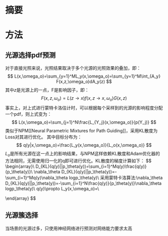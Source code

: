# 摘要

# 方法
## 光源选择pdf预测
对于直接光照来说，光照结果取决于多个光源的光照效果的叠加，即：
$$
L(x,\omega_o)=\sum_{y=1}^ML_y(x,\omega_o)=\sum_{y=1}^M\int_{A_y} F(x,z,\omega_o)dA_y(z)
$$
其中$z$是光源上的一点，F是影响因子，即：
$$
F(x,z,\omega_o)=L(z\rightarrow x)f(x,z\rightarrow x,\omega_o)G(x,z)
$$
事实上，对上式进行蒙特卡洛估计时，可以根据每个采样到的光源的影响程度分配一个pdf，则上式变为：
$$
L(x,\omega_o)=\sum_{j=1}^N\frac{L_{Y_j}(x,\omega_o)}{p(Y_j)}
$$
类似于NPM[[Neural Parametric Mixtures for Path Guiding]]，采用KL散度为Loss对其进行优化。
其中目标分布为：
$$
q(y|x,\omega_o)=\frac{L_y(x,\omega_o)}{L_o(x,\omega_o)}
$$
$L_o$是所有光源在这一点上的影响结果，与NPM这样依赖KL散度和Adam优化器的方法相同，无需使用归一化的q即可进行优化。KL散度的梯度计算如下：
$$
\begin{array}\\
D_{KL}(q(y)||p_\theta(y))=\sum_{i=1}^Mq(y)\frac{q(y)}{p_\theta(y)}\\
\nabla_\theta D_{KL}(q(y)||p_\theta(y))=-\sum_{i=1}^Mq(y)\nabla_\theta logp_\theta(y)\\
采用蒙特卡洛算法:\nabla_\theta D_{KL}(q(y)||p_\theta(y))=-\sum_{i=1}^N\frac{q(y)}{p_\theta(y)}\nabla_\theta logp_\theta(y)\\
q(y)\propto L_y(x,\omega_o)=\\

\end{array}
$$
## 光源簇选择
当场景的光源过多，只使用神经网络进行预测对网络能力要求太高